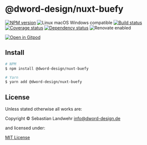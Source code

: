 <!-- TITLE/ -->
# @dword-design/nuxt-buefy
<!-- /TITLE -->

<!-- BADGES/ -->
[![NPM version](https://img.shields.io/npm/v/@dword-design/nuxt-buefy.svg)](https://npmjs.org/package/@dword-design/nuxt-buefy)
![Linux macOS Windows compatible](https://img.shields.io/badge/os-linux%20%7C%C2%A0macos%20%7C%C2%A0windows-blue)
[![Build status](https://img.shields.io/github/workflow/status/dword-design/nuxt-buefy/build)](https://github.com/dword-design/nuxt-buefy/actions)
[![Coverage status](https://img.shields.io/coveralls/dword-design/nuxt-buefy)](https://coveralls.io/github/dword-design/nuxt-buefy)
[![Dependency status](https://img.shields.io/david/dword-design/nuxt-buefy)](https://david-dm.org/dword-design/nuxt-buefy)
![Renovate enabled](https://img.shields.io/badge/renovate-enabled-brightgreen)

[![Open in Gitpod](https://gitpod.io/button/open-in-gitpod.svg)](https://gitpod.io/#https://github.com/dword-design/nuxt-buefy)
<!-- /BADGES -->

<!-- DESCRIPTION/ -->

<!-- /DESCRIPTION -->

<!-- INSTALL/ -->
## Install

```bash
# NPM
$ npm install @dword-design/nuxt-buefy

# Yarn
$ yarn add @dword-design/nuxt-buefy
```
<!-- /INSTALL -->

<!-- LICENSE/ -->
## License

Unless stated otherwise all works are:

Copyright &copy; Sebastian Landwehr <info@dword-design.de>

and licensed under:

[MIT License](https://opensource.org/licenses/MIT)
<!-- /LICENSE -->
